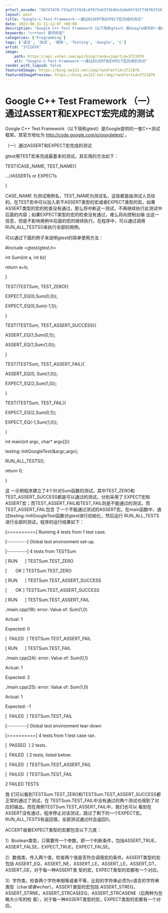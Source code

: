 ```yaml
---
arturl_encode: "68747470:733a2f2f626c6f672e6373646e2e6e65742f736f6372617465:732f61727469636c652f64657461696c732f33373231303736"
layout: post
title: "Google-C-Test-Framework-一通过ASSERT和EXPECT宏完成的测试"
date: 2023-08-31 11:12:07 +08:00
description: "Google C++ Test Framework（以下简称gtest）是Google提供的一套C+"
keywords: "c++test 提供的宏"
categories: ['Programming']
tags: ['语言', '测试', '框架', 'Testing', 'Google', 'C']
artid: "3721076"
image:
    path: https://api.vvhan.com/api/bing?rand=sj&artid=3721076
    alt: "Google-C-Test-Framework-一通过ASSERT和EXPECT宏完成的测试"
render_with_liquid: false
featuredImage: https://bing.ee123.net/img/rand?artid=3721076
featuredImagePreview: https://bing.ee123.net/img/rand?artid=3721076
---
```


# Google C++ Test Framework （一）通过ASSERT和EXPECT宏完成的测试

Google C++ Test Framework（以下简称gtest）是Google提供的一套C++测试框架。其官方地址为
<http://code.google.com/p/googletest/>
。
  
  
（一）通过ASSERT和EXPECT宏完成的测试
  
gtest用TEST宏来完成最基本的测试，其实用的方法如下：
  
TEST(CASE_NAME, TEST_NAME){
  
...//ASSERTs or EXPECTs
  
}
  
  
CASE_NAME 为测试用例名，TEST_NAME为测试名，这些都是由测试人员给的。在TEST宏中可以加入若干ASSERT类型的宏或者EXPECT类型的宏。如果 ASSERT类型的宏的检查没有通过，那么将中断这一测试，不再继续执行此测试中后面的内容；如果EXPECT类型的宏的检查没有通过，难么将向控制台输 出这一信息，但是不影响用例中后面的宏的继续执行。在程序中，可以通过调用RUN_ALL_TESTS()来执行全部的用例。
  
  
可以通过下面的例子来说明gtest的简单使用方法：
  
#include <gtest/gtest.h>
  
  
int Sum(int a, int b){
  
return a+b;
  
}
  
  
TEST(TESTSum, TEST_ZERO){
  
EXPECT_EQ(0,Sum(0,0));
  
EXPECT_EQ(0,Sum(-1,1));
  
}
  
  
TEST(TESTSum, TEST_ASSERT_SUCCESS){
  
ASSERT_EQ(1,Sum(0,1));
  
ASSERT_EQ(1,Sum(1,0));
  
}
  
  
TEST(TESTSum, TEST_ASSERT_FAIL){
  
ASSERT_EQ(0, Sum(1,0));
  
EXPECT_EQ(2,Sum(1,0));
  
}
  
  
TEST(TESTSum, TEST_FAIL){
  
EXPECT_EQ(2,Sum(0,1));
  
EXPECT_EQ(-1,Sum(1,0));
  
}
  
  
int main(int argc, char* argv[]){
  
testing::InitGoogleTest(&argc,argv);
  
RUN_ALL_TESTS();
  
return 0;
  
}
  
  
这 一示例程序建立了4个针对Sum函数的测试，其中TEST_ZERO和TEST_ASSERT_SUCCESS都是可以通过的测试，分别采用了 EXPECT宏和ASSERT宏；而TEST_ASSERT_FAIL和TEST_FAIL则是不能通过的测试，而TEST_ASSERT_FAIL包含 了一个不能通过测试的ASSERT宏。在main函数中，通过testing::InitGoogleTest函数对gtest进行初始化，然后运行 RUN_ALL_TESTS进行全部的测试。程序的运行结果如下：
  
  
[==========] Running 4 tests from 1 test case.
  
[----------] Global test environment set-up.
  
[----------] 4 tests from TESTSum
  
[ RUN      ] TESTSum.TEST_ZERO
  
[       OK ] TESTSum.TEST_ZERO
  
[ RUN      ] TESTSum.TEST_ASSERT_SUCCESS
  
[       OK ] TESTSum.TEST_ASSERT_SUCCESS
  
[ RUN      ] TESTSum.TEST_ASSERT_FAIL
  
./main.cpp(19): error: Value of: Sum(1,0)
  
Actual: 1
  
Expected: 0
  
[  FAILED  ] TESTSum.TEST_ASSERT_FAIL
  
[ RUN      ] TESTSum.TEST_FAIL
  
./main.cpp(24): error: Value of: Sum(0,1)
  
Actual: 1
  
Expected: 2
  
./main.cpp(25): error: Value of: Sum(1,0)
  
Actual: 1
  
Expected: -1
  
[  FAILED  ] TESTSum.TEST_FAIL
  
[----------] Global test environment tear-down
  
[==========] 4 tests from 1 test case ran.
  
[  PASSED  ] 2 tests.
  
[  FAILED  ] 2 tests, listed below:
  
[  FAILED  ] TESTSum.TEST_ASSERT_FAIL
  
[  FAILED  ] TESTSum.TEST_FAIL
  
  
2 FAILED TESTS
  
  
我 们可以看到TESTSum.TEST_ZERO和TESTSum.TEST_ASSERT_SUCCESS都正常的通过了测试，在 TESTSum.TEST_FAIL中没有通过的两个测试也得到了对应的输出。而在用例TESTSum.TEST_ASSERT_FAIL中，我们也可以 看到在ASSERT没有通过，程序停止对该测试，跳过了剩下的一个EXPECT宏。RUN_ALL_TESTS有返回值，全部测试通过时会返回0。
  
  
ACCERT或者EXPECT类型的宏都包含以下几类：
  
1）Boolean类型，只需要传一个参数，即一个判断条件，包括ASSERT_TRUE，ASSERT_FALSE，EXPECT_TRUE，EXPECT_FALSE。
  
2）数值类，传入两个值，检查两个值是否符合调用宏的条件。ASSERT类型的宏包括 ASSERT_EQ，ASSERT_NE，ASSERT_LE，ASSERT_LE，ASSERT_GT，ASSERT_GE，对于每一种ASSERT类 型的宏，EXPECT类型的宏都有一个对应。
  
3）字符类，检查两个字符串相等或者不等，比较的字符串必须为c语言的字符串类型（char*或者wchar*）。ASSERT类型的宏包括 ASSERT_STREQ，ASSERT_STRNE，ASSERT_STRCASEEQ，ASSERT_STRCASENE（后两种为忽略大小写的检 查），对于每一种ASSERT类型的宏，EXPECT类型的宏都有一个对应。